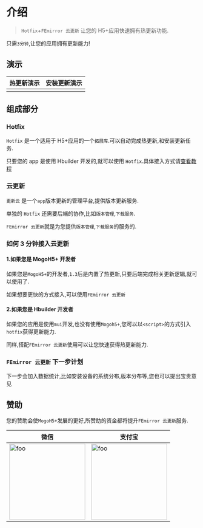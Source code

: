 # 介绍

> `Hotfix`+`FEmirror 云更新` 让您的 H5+应用快速拥有热更新功能.

只需`3分钟`,让您的应用拥有更新能力!

## 演示

| 热更新演示 | 安装更新演示 |
| ---------- | ------------ |
|            |              |

## 组成部分

### Hotfix

`Hotfix` 是一个适用于 H5+应用的一个`拓展库`.可以自动完成热更新,和安装更新任务.

只要您的 app 是使用 Hbuilder 开发的,就可以使用 `Hotfix`.具体接入方式请[查看教程](hotfix.md)

### 云更新

`更新云` 是一个`app`版本更新的管理平台,提供版本更新服务.

单独的 `Hotfix` 还需要后端的协作,比如`版本管理`,`下载服务`.

`FEmirror 云更新`就是为您提供`版本管理`,`下载服务`的服务的.

### 如何 3 分钟接入云更新

#### 1.如果您是 MogoH5+ 开发者

如果您是`MogoH5+`的开发者,`1.3`后是内置了热更新,只要后端完成相关更新逻辑,就可以使用了.

如果想要更快的方式接入,可以使用`FEmirror 云更新`

#### 2.如果您是 Hbuilder 开发者

如果您的应用是使用`mui`开发,也没有使用`Mogoh5+`,您可以以`<script>`的方式引入`hotfix`获得更新能力.

同样,搭配`FEmirror 云更新`使用可以让您快速获得热更新能力.

### `FEmirror 云更新` 下一步计划

下一步会加入数据统计,比如安装设备的系统分布,版本分布等,您也可以提出宝贵意见

## 赞助

您的赞助会使`MogoH5+`发展的更好,所赞助的资金都将提升`FEmirror 云更新`服务.

| 微信                                                       | 支付宝                                                        |
| ---------------------------------------------------------- | ------------------------------------------------------------- |
| <img width="200" :src="$withBase('/wxpay.JPG')" alt="foo"> | <img  width="200"  :src="$withBase('/alipay.JPG')" alt="foo"> |
